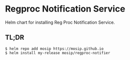 # Regproc Notification Service 

Helm chart for installing Reg Proc Notification Service.

## TL;DR

```console
$ helm repo add mosip https://mosip.github.io
$ helm install my-release mosip/regproc-notifier
```

